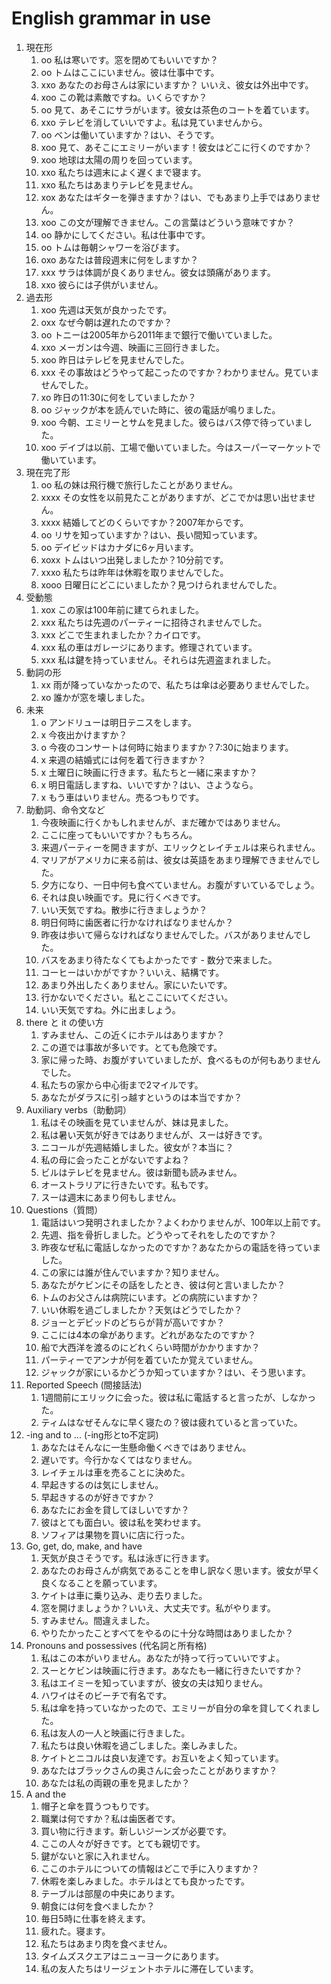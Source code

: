 # English grammar in use

1. 現在形
    1.  oo 私は寒いです。窓を閉めてもいいですか？
    2.  oo トムはここにいません。彼は仕事中です。
    3.  xxo あなたのお母さんは家にいますか？ いいえ、彼女は外出中です。
    4.  xoo この靴は素敵ですね。いくらですか？
    5.  oo 見て、あそこにサラがいます。彼女は茶色のコートを着ています。
    6.  xxo テレビを消していいですよ。私は見ていませんから。
    7.  oo ベンは働いていますか？はい、そうです。
    8.  xoo 見て、あそこにエミリーがいます！彼女はどこに行くのですか？
    9.  xoo 地球は太陽の周りを回っています。
    10. xxo 私たちは週末によく遅くまで寝ます。
    11. xxo 私たちはあまりテレビを見ません。
    12. xox あなたはギターを弾きますか？はい、でもあまり上手ではありません。
    13. xoo この文が理解できません。この言葉はどういう意味ですか？
    14. oo 静かにしてください。私は仕事中です。
    15. oo トムは毎朝シャワーを浴びます。
    16. oxo あなたは普段週末に何をしますか？
    17. xxx サラは体調が良くありません。彼女は頭痛があります。
    18. xxo 彼らには子供がいません。
2. 過去形
    1.  xoo 先週は天気が良かったです。
    2.  oxx なぜ今朝は遅れたのですか？
    3.  oo トニーは2005年から2011年まで銀行で働いていました。
    4.  xxo メーガンは今週、映画に三回行きました。
    5.  xoo 昨日はテレビを見ませんでした。
    6.  xxx その事故はどうやって起こったのですか？わかりません。見ていませんでした。
    7.  xo 昨日の11:30に何をしていましたか？
    8.  oo ジャックが本を読んでいた時に、彼の電話が鳴りました。
    9.  xoo 今朝、エミリーとサムを見ました。彼らはバス停で待っていました。
    10. xoo デイブは以前、工場で働いていました。今はスーパーマーケットで働いています。
3. 現在完了形
    1. oo 私の妹は飛行機で旅行したことがありません。
    2. xxxx その女性を以前見たことがありますが、どこでかは思い出せません。
    3. xxxx 結婚してどのくらいですか？2007年からです。
    4. oo リサを知っていますか？はい、長い間知っています。
    5. oo デイビッドはカナダに6ヶ月います。
    6. xoxx トムはいつ出発しましたか？10分前です。
    7. xxxo 私たちは昨年は休暇を取りませんでした。
    8. xooo 日曜日にどこにいましたか？見つけられませんでした。
4. 受動態
    1. xox この家は100年前に建てられました。
    2. xxx 私たちは先週のパーティーに招待されませんでした。
    3. xxx どこで生まれましたか？カイロです。
    4. xxx 私の車はガレージにあります。修理されています。
    5. xxx 私は鍵を持っていません。それらは先週盗まれました。
5. 動詞の形
    1. xx 雨が降っていなかったので、私たちは傘は必要ありませんでした。
    2. xo 誰かが窓を壊しました。
6. 未来
    1. o アンドリューは明日テニスをします。
    2. x 今夜出かけますか？
    3. o 今夜のコンサートは何時に始まりますか？7:30に始まります。
    4. x 来週の結婚式には何を着て行きますか？
    5. x 土曜日に映画に行きます。私たちと一緒に来ますか？
    6. x 明日電話しますね、いいですか？はい、さようなら。
    7. x もう車はいりません。売るつもりです。
7. 助動詞、命令文など
    1. 今夜映画に行くかもしれませんが、まだ確かではありません。
    2. ここに座ってもいいですか？もちろん。
    3. 来週パーティーを開きますが、エリックとレイチェルは来られません。
    4. マリアがアメリカに来る前は、彼女は英語をあまり理解できませんでした。
    5. 夕方になり、一日中何も食べていません。お腹がすいているでしょう。
    6. それは良い映画です。見に行くべきです。
    7. いい天気ですね。散歩に行きましょうか？
    8. 明日何時に歯医者に行かなければなりませんか？
    9. 昨夜は歩いて帰らなければなりませんでした。バスがありませんでした。
    10. バスをあまり待たなくてもよかったです - 数分で来ました。
    11. コーヒーはいかがですか？いいえ、結構です。
    12. あまり外出したくありません。家にいたいです。
    13. 行かないでください。私とここにいてください。
    14. いい天気ですね。外に出ましょう。
8. there と it の使い方
    1. すみません、この近くにホテルはありますか？
    2. この道では事故が多いです。とても危険です。
    3. 家に帰った時、お腹がすいていましたが、食べるものが何もありませんでした。
    4. 私たちの家から中心街まで2マイルです。
    5. あなたがダラスに引っ越すというのは本当ですか？
9. Auxiliary verbs（助動詞）
    1. 私はその映画を見ていませんが、妹は見ました。
    2. 私は暑い天気が好きではありませんが、スーは好きです。
    3. ニコールが先週結婚しました。彼女が？本当に？
    4. 私の母に会ったことがないですよね？
    5. ビルはテレビを見ません。彼は新聞も読みません。
    6. オーストラリアに行きたいです。私もです。
    7. スーは週末にあまり何もしません。
10. Questions（質問）
    1. 電話はいつ発明されましたか？よくわかりませんが、100年以上前です。
    2. 先週、指を骨折しました。どうやってそれをしたのですか？
    3. 昨夜なぜ私に電話しなかったのですか？あなたからの電話を待っていました。
    4. この家には誰が住んでいますか？知りません。
    5. あなたがケビンにその話をしたとき、彼は何と言いましたか？
    6. トムのお父さんは病院にいます。どの病院にいますか？
    7. いい休暇を過ごしましたか？天気はどうでしたか？
    8. ジョーとデビッドのどちらが背が高いですか？
    9. ここには4本の傘があります。どれがあなたのですか？
    10. 船で大西洋を渡るのにどれくらい時間がかかりますか？
    11. パーティーでアンナが何を着ていたか覚えていません。
    12. ジャックが家にいるかどうか知っていますか？はい、そう思います。
11. Reported Speech (間接話法)
    1.  1週間前にエリックに会った。彼は私に電話すると言ったが、しなかった。
    2.  ティムはなぜそんなに早く寝たの？彼は疲れていると言っていた。
12. -ing and to ... (-ing形とto不定詞)
    1. あなたはそんなに一生懸命働くべきではありません。
    2. 遅いです。今行かなくてはなりません。
    3. レイチェルは車を売ることに決めた。
    4. 早起きするのは気にしません。
    5. 早起きするのが好きですか？
    6. あなたにお金を貸してほしいですか？
    7. 彼はとても面白い。彼は私を笑わせます。
    8. ソフィアは果物を買いに店に行った。
13. Go, get, do, make, and have
    1.  天気が良さそうです。私は泳ぎに行きます。
    2.  あなたのお母さんが病気であることを申し訳なく思います。彼女が早く良くなることを願っています。
    3.  ケイトは車に乗り込み、走り去りました。
    4.  窓を開けましょうか？いいえ、大丈夫です。私がやります。
    5.  すみません。間違えました。
    6.  やりたかったことすべてをやるのに十分な時間はありましたか？
14. Pronouns and possessives (代名詞と所有格)
    1.  私はこの本がいりません。あなたが持って行っていいですよ。
    2.  スーとケビンは映画に行きます。あなたも一緒に行きたいですか？
    3.  私はエイミーを知っていますが、彼女の夫は知りません。
    4.  ハワイはそのビーチで有名です。
    5.  私は傘を持っていなかったので、エミリーが自分の傘を貸してくれました。
    6.  私は友人の一人と映画に行きました。
    7.  私たちは良い休暇を過ごしました。楽しみました。
    8.  ケイトとニコルは良い友達です。お互いをよく知っています。
    9.  あなたはブラックさんの奥さんに会ったことがありますか？
    10. あなたは私の両親の車を見ましたか？
15. A and the
    1.  帽子と傘を買うつもりです。
    2.  職業は何ですか？私は歯医者です。
    3.  買い物に行きます。新しいジーンズが必要です。
    4.  ここの人々が好きです。とても親切です。
    5.  鍵がないと家に入れません。
    6.  ここのホテルについての情報はどこで手に入りますか？
    7.  休暇を楽しみました。ホテルはとても良かったです。
    8.  テーブルは部屋の中央にあります。
    9.  朝食には何を食べましたか？
    10. 毎日5時に仕事を終えます。
    11. 疲れた。寝ます。
    12. 私たちはあまり肉を食べません。
    13. タイムズスクエアはニューヨークにあります。
    14. 私の友人たちはリージェントホテルに滞在しています。